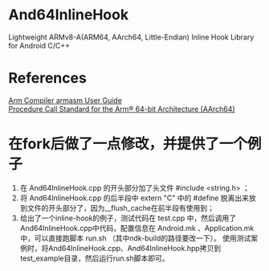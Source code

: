 
# And64InlineHook

Lightweight ARMv8-A(ARM64, AArch64, Little-Endian) Inline Hook Library for Android C/C++   

# References
[Arm Compiler armasm User Guide](http://infocenter.arm.com/help/topic/com.arm.doc.100069_0610_00_en/pge1427898258836.html)   
[Procedure Call Standard for the Arm® 64-bit Architecture (AArch64)](https://github.com/ARM-software/abi-aa/blob/master/aapcs64/aapcs64.rst)   



# 在fork后做了一点修改，并提供了一个例子

1. 在 And64InlineHook.cpp 的开头部分加了头文件 #include <string.h> ；
2. 将 And64InlineHook.cpp 的后半段中 extern "C" 中的 #define 脱离出来放到文件的开头部分了，因为__flush_cache在前半段有使用到；
3. 给出了一个inline-hook的例子，测试代码在 test.cpp 中，然后调用了And64InlineHook.cpp中代码，配置信息在 Android.mk 、Application.mk 中，可以直接跑脚本 run.sh （其中ndk-build的路径要改一下）。 使用测试案例时，将And64InlineHook.cpp、And64InlineHook.hpp拷贝到test_example目录，然后运行run.sh脚本即可。

